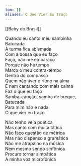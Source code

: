 ```yaml
---
tom: []
aliases: O Que Vier Eu Traço
---
```


[[Baby do Brasil]]

Quando eu canto meu sambinha  
Batucada  
A turma fica abismada  
Com a bossa que eu faço  
Faço, não me embaraço  
Porque não há tempo  
Marco o meu contra-tempo  
Dentro do compasso  
Quem não tiver o ritmo na alma  
E nem cantando com mais calma  
Faz o que eu faço  
Samba-canção, samba de breque,  
Batucada  
Para mim não é nada  
O que vier eu traço

Não tenho veia poética  
Mas canto com muita tática  
Não faço questão de métrica  
Mas não dispenso a gramática  
Não me atrapalho na música  
Nem mesmo sendo sinfônica  
Procuro tornar simpática  
A minha voz microfônica
